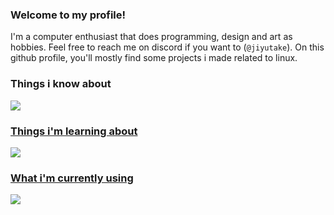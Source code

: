 ### Welcome to my profile!

I'm a computer enthusiast that does programming, design and art as hobbies. Feel free to reach me on discord if you want to (<code>@jiyutake</code>).
On this github profile, you'll mostly find some projects i made related to linux.


### Things i know about
  <a href="https://skillicons.dev">
    <img src="https://skillicons.dev/icons?i=gamemakerstudio,cmake,gtk,lua,js,cpp" />

### Things i'm learning about
  <a href="https://skillicons.dev">
    <img src="https://skillicons.dev/icons?i=git,rust,c" />

### What i'm currently using
  <a href="https://skillicons.dev">
    <img src="https://skillicons.dev/icons?i=linux,nix,neovim,figma" />

<!--
**jiyutake/jiyutake** is a ✨ _special_ ✨ repository because its `README.md` (this file) appears on your GitHub profile.

Here are some ideas to get you started:

- 🔭 I’m currently working on ...
- 🌱 I’m currently learning ...
- 👯 I’m looking to collaborate on ...
- 🤔 I’m looking for help with ...
- 💬 Ask me about ...
- 📫 How to reach me: ...
- 😄 Pronouns: ...
- ⚡ Fun fact: ...
-->
